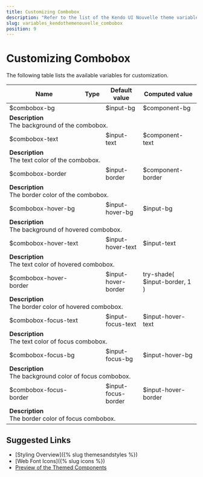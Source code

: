 ```yaml
---
title: Customizing Combobox
description: "Refer to the list of the Kendo UI Nouvelle theme variables available for customization."
slug: variables_kendothemenouvelle_combobox
position: 9
---
```


# Customizing Combobox

The following table lists the available variables for customization.

<table class="theme-variables">
    <colgroup>
    <col style="width: 200px; white-space:nowrap;" />
    <col />
    <col />
    <col />
</colgroup>
<thead>
    <tr>
        <th>Name</th>
        <th>Type</th>
        <th>Default value</th>
        <th>Computed value</th>
    </tr>
</thead>
<tbody>
        <tr>
    <td>$combobox-bg</td>
    <td></td>
    <td>$input-bg</td>
    <td>$component-bg</td>
</tr>
<tr>
    <td colspan="4" class="theme-variables-description-container"><div><b>Description</b><div class="theme-variables-description">The background of the combobox.</div></div>
    </td>
</tr>
<tr>
    <td>$combobox-text</td>
    <td></td>
    <td>$input-text</td>
    <td>$component-text</td>
</tr>
<tr>
    <td colspan="4" class="theme-variables-description-container"><div><b>Description</b><div class="theme-variables-description">The text color of the combobox.</div></div>
    </td>
</tr>
<tr>
    <td>$combobox-border</td>
    <td></td>
    <td>$input-border</td>
    <td>$component-border</td>
</tr>
<tr>
    <td colspan="4" class="theme-variables-description-container"><div><b>Description</b><div class="theme-variables-description">The border color of the combobox.</div></div>
    </td>
</tr>
<tr>
    <td>$combobox-hover-bg</td>
    <td></td>
    <td>$input-hover-bg</td>
    <td>$input-bg</td>
</tr>
<tr>
    <td colspan="4" class="theme-variables-description-container"><div><b>Description</b><div class="theme-variables-description">The background of hovered combobox.</div></div>
    </td>
</tr>
<tr>
    <td>$combobox-hover-text</td>
    <td></td>
    <td>$input-hover-text</td>
    <td>$input-text</td>
</tr>
<tr>
    <td colspan="4" class="theme-variables-description-container"><div><b>Description</b><div class="theme-variables-description">The text color of hovered combobox.</div></div>
    </td>
</tr>
<tr>
    <td>$combobox-hover-border</td>
    <td></td>
    <td>$input-hover-border</td>
    <td>try-shade( $input-border, 1 )</td>
</tr>
<tr>
    <td colspan="4" class="theme-variables-description-container"><div><b>Description</b><div class="theme-variables-description">The border color of hovered combobox.</div></div>
    </td>
</tr>
<tr>
    <td>$combobox-focus-text</td>
    <td></td>
    <td>$input-focus-text</td>
    <td>$input-hover-text</td>
</tr>
<tr>
    <td colspan="4" class="theme-variables-description-container"><div><b>Description</b><div class="theme-variables-description">The text color of focus combobox.</div></div>
    </td>
</tr>
<tr>
    <td>$combobox-focus-bg</td>
    <td></td>
    <td>$input-focus-bg</td>
    <td>$input-hover-bg</td>
</tr>
<tr>
    <td colspan="4" class="theme-variables-description-container"><div><b>Description</b><div class="theme-variables-description">The background color of focus combobox.</div></div>
    </td>
</tr>
<tr>
    <td>$combobox-focus-border</td>
    <td></td>
    <td>$input-focus-border</td>
    <td>$input-hover-border</td>
</tr>
<tr>
    <td colspan="4" class="theme-variables-description-container"><div><b>Description</b><div class="theme-variables-description">The border color of focus combobox.</div></div>
    </td>
</tr>
</tbody>
</table>

## Suggested Links

* [Styling Overview]({% slug themesandstyles %})
* [Web Font Icons]({% slug icons %})
* [Preview of the Themed Components](../)

